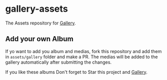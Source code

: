 # gallery-assets
The Assets repository for [Gallery](https://github.com/aliyazdi75/gallery).

## Add your own Album
If yo want to add you album and medias, fork this repository and add
them in `assets/gallery` folder and make a PR. The medias will be added
to the gallery automatically after submitting the changes.

If you like these albums Don't forget to Star this project and [Gallery](https://github.com/aliyazdi75/gallery).